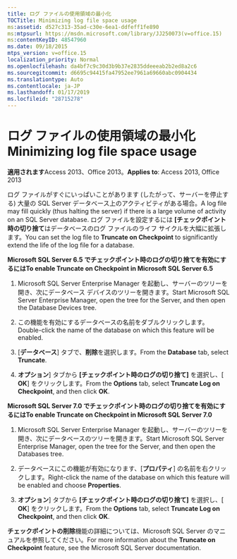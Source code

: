 ```yaml
---
title: ログ ファイルの使用領域の最小化
TOCTitle: Minimizing log file space usage
ms:assetid: d527c313-35ad-c30e-6ea1-ddfeff1fe890
ms:mtpsurl: https://msdn.microsoft.com/library/JJ250073(v=office.15)
ms:contentKeyID: 48547960
ms.date: 09/18/2015
mtps_version: v=office.15
localization_priority: Normal
ms.openlocfilehash: da4bf7c9c30d3b9b37e2835ddeeeab2b2ed8a2c6
ms.sourcegitcommit: d6695c94415fa47952ee7961a69660abc0904434
ms.translationtype: Auto
ms.contentlocale: ja-JP
ms.lasthandoff: 01/17/2019
ms.locfileid: "28715278"
---
```

# <a name="minimizing-log-file-space-usage"></a><span data-ttu-id="c2a12-102">ログ ファイルの使用領域の最小化</span><span class="sxs-lookup"><span data-stu-id="c2a12-102">Minimizing log file space usage</span></span>

<span data-ttu-id="c2a12-103">**適用されます**Access 2013、Office 2013。</span><span class="sxs-lookup"><span data-stu-id="c2a12-103">**Applies to**: Access 2013, Office 2013</span></span>

<span data-ttu-id="c2a12-104">ログ ファイルがすぐにいっぱいことがあります (したがって、サーバーを停止する) 大量の SQL Server データベース上のアクティビティがある場合。</span><span class="sxs-lookup"><span data-stu-id="c2a12-104">A log file may fill quickly (thus halting the server) if there is a large volume of activity on an SQL Server database.</span></span> <span data-ttu-id="c2a12-105">ログ ファイルを設定するには **[チェックポイント時の切り捨て**はデータベースのログ ファイルのライフ サイクルを大幅に拡張します。</span><span class="sxs-lookup"><span data-stu-id="c2a12-105">You can set the log file to **Truncate on Checkpoint** to significantly extend the life of the log file for a database.</span></span>

<span data-ttu-id="c2a12-106">**Microsoft SQL Server 6.5 でチェックポイント時のログの切り捨てを有効にするには**</span><span class="sxs-lookup"><span data-stu-id="c2a12-106">**To enable Truncate on Checkpoint in Microsoft SQL Server 6.5**</span></span>

1.  <span data-ttu-id="c2a12-107">Microsoft SQL Server Enterprise Manager を起動し、サーバーのツリーを開き、次にデータベース デバイスのツリーを開きます。</span><span class="sxs-lookup"><span data-stu-id="c2a12-107">Start Microsoft SQL Server Enterprise Manager, open the tree for the Server, and then open the Database Devices tree.</span></span>

2.  <span data-ttu-id="c2a12-108">この機能を有効にするデータベースの名前をダブルクリックします。</span><span class="sxs-lookup"><span data-stu-id="c2a12-108">Double-click the name of the database on which this feature will be enabled.</span></span>

3.  <span data-ttu-id="c2a12-109">[**データベース**] タブで、**削除**を選択します。</span><span class="sxs-lookup"><span data-stu-id="c2a12-109">From the **Database** tab, select **Truncate**.</span></span>

4.  <span data-ttu-id="c2a12-110">**オプション**] タブから **[チェックポイント時のログの切り捨て]** を選択し、[ **OK**] をクリックします。</span><span class="sxs-lookup"><span data-stu-id="c2a12-110">From the **Options** tab, select **Truncate Log on Checkpoint**, and then click **OK**.</span></span>

<span data-ttu-id="c2a12-111">**Microsoft SQL Server 7.0 でチェックポイント時のログの切り捨てを有効にするには**</span><span class="sxs-lookup"><span data-stu-id="c2a12-111">**To enable Truncate on Checkpoint in Microsoft SQL Server 7.0**</span></span>

1.  <span data-ttu-id="c2a12-112">Microsoft SQL Server Enterprise Manager を起動し、サーバーのツリーを開き、次にデータベースのツリーを開きます。</span><span class="sxs-lookup"><span data-stu-id="c2a12-112">Start Microsoft SQL Server Enterprise Manager, open the tree for the Server, and then open the Databases tree.</span></span>

2.  <span data-ttu-id="c2a12-113">データベースにこの機能が有効になります、[**プロパティ**] の名前を右クリックします。</span><span class="sxs-lookup"><span data-stu-id="c2a12-113">Right-click the name of the database on which this feature will be enabled and choose **Properties**.</span></span>

3.  <span data-ttu-id="c2a12-114">**オプション**] タブから **[チェックポイント時のログの切り捨て]** を選択し、[ **OK**] をクリックします。</span><span class="sxs-lookup"><span data-stu-id="c2a12-114">From the **Options** tab, select **Truncate Log on Checkpoint**, and then click **OK**.</span></span>

<span data-ttu-id="c2a12-115">**チェックポイントの削除**機能の詳細については、Microsoft SQL Server のマニュアルを参照してください。</span><span class="sxs-lookup"><span data-stu-id="c2a12-115">For more information about the **Truncate on Checkpoint** feature, see the Microsoft SQL Server documentation.</span></span>


